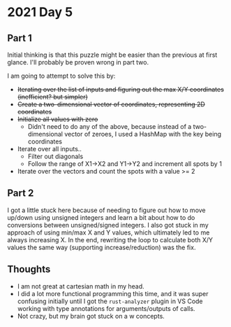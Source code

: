 # 2021 Day 5

## Part 1

Initial thinking is that this puzzle might be easier than the previous at first glance. I'll probably be proven wrong in part two.

I am going to attempt to solve this by:

-   ~~Iterating over the list of inputs and figuring out the max X/Y coordinates (inefficient? but simpler)~~
-   ~~Create a two-dimensional vector of coordinates, representing 2D coordinates~~
-   ~~Initialize all values with zero~~
    -   Didn't need to do any of the above, because instead of a two-dimensional vector of zeroes, I used a HashMap with the key being coordinates
-   Iterate over all inputs..
    -   Filter out diagonals
    -   Follow the range of X1->X2 and Y1->Y2 and increment all spots by 1
-   Iterate over the vectors and count the spots with a value >= 2

## Part 2

I got a little stuck here because of needing to figure out how to move up/down using unsigned integers and learn a bit about how to do conversions between unsigned/signed integers. I also got stuck in my approach of using min/max X and Y values, which ultimately led to me always increasing X. In the end, rewriting the loop to calculate both X/Y values the same way (supporting increase/reduction) was the fix.

## Thoughts

-   I am not great at cartesian math in my head.
-   I did a lot more functional programming this time, and it was super confusing initially until I got the `rust-analyzer` plugin in VS Code working with type annotations for arguments/outputs of calls.
-   Not crazy, but my brain got stuck on a w concepts.
